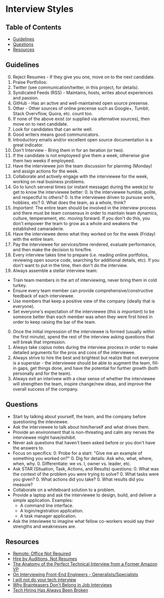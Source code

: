 # Interview Styles

<!-- Tocer[start]: Auto-generated, don't remove. -->

## Table of Contents

  - [Guidelines](#guidelines)
  - [Questions](#questions)
  - [Resources](#resources)

<!-- Tocer[finish]: Auto-generated, don't remove. -->

## Guidelines

0. Reject Resumes - If they give you one, move on to the next candidate.
0. Praise Portfolios:
  0. Twitter (see communication/twitter, in this project, for details).
  0. Syndicated Feeds (RSS) - Maintains, hosts, writes about experiences and passion.
  0. GitHub - Has an active and well-maintained open source presense.
  0. Other - Other sources of online precense such as Google+, Tumblr, Stack Overvflow, Quora, etc.
     count too.
  0. If none of the above exist (or supplied via alternative sources), then move on to next
     candidate.
0. Look for candidates that can write well.
  0. Good writers means good communicators.
  0. Introductory emails and/or excellent open source documentation is a great indicator.
0. Don't Interview - Bring them in for an iteration (or two).
  0. If the candidate is not employeed give them a week, otherwise give them two weeks if employeed.
  0. Have the interviewee join the team discussion for planning (Monday) and assign actions for the
     week.
  0. Collaborate and actively engage with the interviewee for the week, working on real business
     problems.
  0. Go to lunch serveral times (or instant message) during the week(s) to get to know the
     interviewee better:
    0. Is the interviewee humble, polite, and respectful to others?
    0. Is the interviewee driven to pursuse work, hobbies, etc?
    0. What does the team, as a whole, think?
  0. *Important*: The entire team should be involved in the interview process and there must be team
     consensus in order to maintain team dynamics, culture, temperament, etc. moving forward. If you
     don't do this, you don't empower the team to grow as a whole and weakens the established
     camaraderie.
  0. Have the interviewee demo what they worked on for the week (Friday) with the entire team.
  0. Pay the interviewee for services/time rendered, evaluate performance, and then make the
     decision to hire/fire.
0. Every interview takes time to prepare (i.e. reading online portfolios, reviewing open source
   code, searching for additional details, etc). If you don't want to put in the time, then don't do
   the interview.
0. Always assemble a stellar interview team:
  - Train team members in the art of interviewing, never bring them in cold turkey.
  - Ensure every team member can provide comprehensive/constructive feedback of each interviewee.
  - Use members that keep a positive view of the company (ideally that is everyone).
  - Set everyone's expectation of the interviewee (*this is important*) to be someone better than
    each member was when they were first hired in order to keep raising the bar of the team.
0. Once the initial impression of the interviewee is formed (usually within the first minute), spend
   the rest of the interview asking questions that will break that impression.
0. Always take copius notes during the interview process in order to make detailed arguments for the
   pros and cons of the interviewee.
0. Always strive to hire the best and brightest but realize that not everyone is a superstar - the
   interviewee should be able to augment the team, fill-in gaps, get things done, and have the
   potential for further growth (both personally and for the team).
0. Always exit an interivew with a clear sense of whether the interviewee will strengthen the team,
   inspire change/new ideas, and improve the overall success of the company.

## Questions

- Start by talking about yourself, the team, and the company before questioning the inteviewee.
- Ask the interviewee to talk about him/herself and what drives them.
- Provide an environment that is non-threating and calm any nerves the interviewee might
  have/exhibit.
- Never ask questions that haven't been asked before or you don't have the answers to.
- Focus on specifics:
  0. Probe for a start: "Give me an example of something you worked on?"
  0. Dig for details: Ask who, what, where, when, why.
  0. Differentiate: we vs. I, owner vs. leader, etc.
- Ask STAR (Situation, Task, Actions, and Results) questions:
  0. What was the context of the problem you were trying to solve?
  0. What tasks were you given?
  0. What actions did you take?
  0. What results did you measure?
- Collaborate on a whiteboard solution to a problem.
- Provide a laptop and ask the interviewee to design, build, and deliver a simple application.
  Examples:
  - A command line interface.
  - A login/registration application.
  - A task manager application.
- Ask the inteviewee to imagine what fellow co-workers would say their strengths and weaknesses are.

## Resources

- [Remote: Office Not Required](https://37signals.com/remote)
- [Hire by Auditions, Not Resumes](http://blogs.hbr.org/2014/01/hire-by-auditions-not-resumes)
- [The Anatomy of the Perfect Technical Interview from a Former Amazon VP](http://firstround.com/article/The-anatomy-of-the-perfect-technical-interview-from-a-former-Amazon-VP)
- [On Interviewing Front-End Engineers - Generalists/Specialists](http://www.nczonline.net/blog/2013/12/27/on-interviewing-front-end-engineers)
- [I will not do your tech interview](https://medium.com/lessons-learned/80ba19c55883)
- [Why Brainteasers Don't Belong in Job Interviews](http://www.newyorker.com/tech/elements/why-brainteasers-dont-belong-in-job-interviews)
- [Tech Hiring Has Always Been Broken](https://medium.com/javascript-scene/tech-hiring-has-always-been-broken-heres-how-i-survived-it-for-decades-b7ac33088de6)

